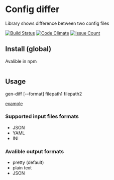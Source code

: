 # Config differ
Library shows difference between two config files

[![Build Status](https://travis-ci.org/Rende11/project-lvl2-s70.svg?branch=master)](https://travis-ci.org/Rende11/project-lvl2-s70)
[![Code Climate](https://codeclimate.com/repos/58d0f48e9d49d502930023b4/badges/be6fc94cb69b895c5b47/gpa.svg)](https://codeclimate.com/repos/58d0f48e9d49d502930023b4/feed)
[![Issue Count](https://codeclimate.com/repos/58d0f48e9d49d502930023b4/badges/be6fc94cb69b895c5b47/issue_count.svg)](https://codeclimate.com/repos/58d0f48e9d49d502930023b4/feed)

## Install (global)
Avalible in npm
```npm install -g gen-diff
```

## Usage
gen-diff [--format] filepath1 filepath2

[example](https://asciinema.org/a/du0fqdmfa9tn52styav1ywenk)

### Supported input files formats
* JSON
* YAML
* INI

### Avalible output formats
* pretty (default)
* plain text
* JSON
